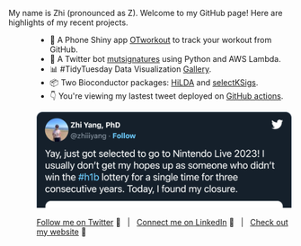 My name is Zhi (pronounced as Z). Welcome to my GitHub page! Here are highlights of my recent projects. 

<div style="padding-left: 50px;" align="left">

- :iphone: A Phone Shiny app [OTworkout](https://github.com/zhiiiyang/OTworkout) to track your workout from GitHub. 
- :robot: A Twitter bot [mutsignatures](https://github.com/zhiiiyang/mutSignature_Pubmed_bot) using Python and AWS Lambda. 
- :bar_chart: #TidyTuesday Data Visualization [Gallery](https://github.com/zhiiiyang/tidytuesday). 
- 📦 Two Bioconductor packages: [HiLDA](https://github.com/USCbiostats/HiLDA) and [selectKSigs](https://github.com/USCbiostats/selectKSigs).
- :point_down: You're viewing my lastest tweet deployed on [GitHub actions](https://github.com/zhiiiyang/zhiiiyang).  

  
<img src="https://github.com/zhiiiyang/zhiiiyang/blob/master/tweet.png" width="600">    

[Follow me on Twitter][Twitter] :speech_balloon:&nbsp;&nbsp;&nbsp;|&nbsp;&nbsp;&nbsp;[Connect me on LinkedIn][LinkedIn] :necktie:&nbsp;&nbsp;&nbsp;|&nbsp;&nbsp;&nbsp;[Check out my website][Website] :link:  

</div>

<!--
Quick Link 
-->

[Twitter]:https://twitter.com/zhiiiyang
[LinkedIn]:https://www.linkedin.com/in/zhiiiyang/
[GitHub]:https://github.com/zhiiiyang
[Website]:https://zhiyang.netlify.app/

